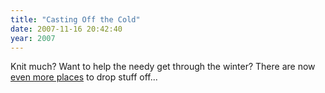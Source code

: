 ```yaml
---
title: "Casting Off the Cold"
date: 2007-11-16 20:42:40
year: 2007
---
```

Knit much?  Want to help the needy get through the winter?  There are now <a href="http://www.streetknit.ca/?p=44">even more places</a> to drop stuff off...

